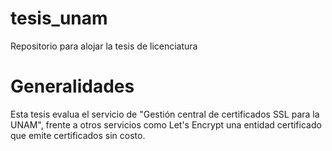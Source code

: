 # tesis_unam
Repositorio para alojar la tesis de licenciatura

# Generalidades

Esta tesis evalua el servicio de "Gestión central de certificados SSL para la UNAM", frente a otros servicios como Let's Encrypt una entidad certificado que emite certificados sin costo.




